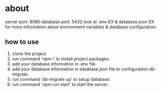 # about
server port: 8080
database port: 5432
look at .env-EX & database.json-EX for more information about environment variables & database configuration.
## how to use
1. clone the project
2. run command 'npm i' to install project packages.
3. add your database information in .env file.
4. add your database information in database.json file to configuration db-migrate.
5. run command 'db-migrate up' to setup database.
6. run command 'npm run start' to start the server.